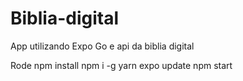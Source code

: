 # Biblia-digital
 App utilizando Expo Go e api da biblia digital


Rode npm install
npm i -g yarn
expo update
npm start
